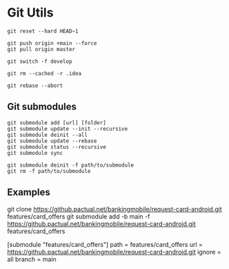 # Git Utils

    git reset --hard HEAD~1

    git push origin +main --force
    git pull origin master

    git switch -f develop

    git rm --cached -r .idea

    git rebase --abort

## Git submodules

    git submodule add [url] [folder]
    git submodule update --init --recursive
    git submodule deinit --all
    git submodule update --rebase
    git submodule status --recursive
    git submodule sync

    git submodule deinit -f path/to/submodule
    git rm -f path/to/submodule

## Examples

git clone <https://github.pactual.net/bankingmobile/request-card-android.git> features/card_offers
git submodule add -b main -f <https://github.pactual.net/bankingmobile/request-card-android.git> features/card_offers

[submodule "features/card_offers"]
    path = features/card_offers
    url = <https://github.pactual.net/bankingmobile/request-card-android.git>
    ignore = all
    branch = main